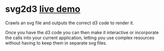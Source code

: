 # svg2d3 [live demo](http://billautomata.github.io/svg2d3/)

Crawls an svg file and outputs the correct d3 code to render it.

Once you have the d3 code you can then make it interactive or incorporate the calls into your current application, letting you use complex resources without having to keep them in separate svg files.
